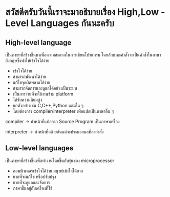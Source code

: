 # สวัสดีครับวันนี้เราจะมาอธิบายเรื่อง High,Low - Level Languages กันนะครับ

## High-level language

เป็นภาษาที่สร้างขึ้นมาเพื่อความสะดวกในการเขียนโปรแกรม โดยลักษณะคำสั่งจะเป็นคำสั่งในภาษาอังกฤษซึ่งทำให้เข้าใจได้ง่าย
- เข้าใจได้ง่าย
- สามารถพัฒนาได้ง่าย
- แก้ไขจุดผิดพลาดได้ง่าย
- สามารถจัดการและดูแลได้อย่างเป็นระบบ
- เป็นการง่ายที่จะใช้งานข้าม platform
- ได้รับความนิยมสูง
- ยกตัวอย่างเช่น C,C++,Python และอื่น ๆ
- โดยต้องการ compiler/interpreter เพื่อแปลเป็นภาษาอื่น ๆ

compiler -> ทำหน้าที่แปลจาก Source Program เป็นภาษาเครื่อง

interpreter -> ทำหน้าที่คล้ายกันแต่จะประมวลผลทีละคำสั่ง

## Low-level languages

เป็นภาษาที่สร้างขึ้นเพื่อทำงานโดยขึ้นกับรุ่นของ microprocessor
- คอมพิวเตอร์เข้าใจได้ง่าย มนุษย์เข้าใจได้ยาก
- ยากที่จะแก้ไข หรือปรับปรุง
- ยากที่จะดูแลและจัดการ
- ภาษาขึ้นอยู่กับเครื่องที่ใช้
